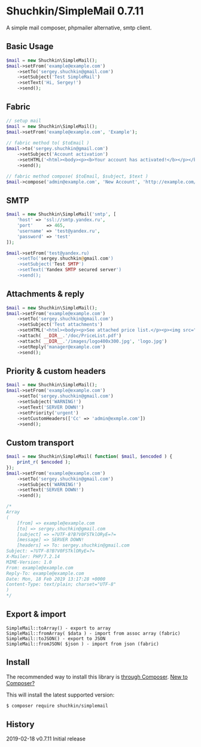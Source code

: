 # Shuchkin/SimpleMail 0.7.11
A simple mail composer, phpmailer alternative, smtp client.

## Basic Usage
```php
$mail = new Shuchkin\SimpleMail();
$mail->setFrom('example@example.com')
	->setTo('sergey.shuchkin@gmail.com')
	->setSubject('Test SimpleMail')
	->setText('Hi, Sergey!')
	->send();
```
## Fabric
```php
// setup mail
$mail = new Shuchkin\SimpleMail();
$mail->setFrom('example@example.com', 'Example');
 
// fabric method to( $toEmail )
$mail->to('sergey.shuchkin@gmail.com')
	->setSubject('Account activation')
	->setHTML('<html><body><p><b>Your account has activated!</b></p></body></html>', true)
	->send();

// fabric method compose( $toEmail, $subject, $text )	
$mail->compose('admin@example.com', 'New Account', 'http://example.com/useradmin/123')->send();
```
## SMTP
```php
$mail = new Shuchkin\SimpleMail('smtp', [
	'host' => 'ssl://smtp.yandex.ru',
    'port'     => 465,
    'username' => 'test@yandex.ru',
    'password' => 'test'
]);

$mail->setFrom('test@yandex.ru)
	->setTo('sergey.shuchkin@gmail.com')
	->setSubject('Test SMTP')
	->setText('Yandex SMTP secured server')
	->send();
```
## Attachments & reply
```php
$mail = new Shuchkin\SimpleMail();
$mail->setFrom('example@example.com')
	->setTo('sergey.shuchkin@gmail.com')
	->setSubject('Test attachments')
	->setHTML('<html><body><p>See attached price list.</p><p><img src="logo.jpg" /> Logo</p></body></html>')
	->attach( __DIR__.'/doc/PriceList.pdf')
	->attach( __DIR__.'/images/logo400x300.jpg', 'logo.jpg')
	->setReply('manager@example.com')
	->send();
```
## Priority & custom headers
```php
$mail = new Shuchkin\SimpleMail();
$mail->setFrom('example@example.com')
	->setTo('sergey.shuchkin@gmail.com')
	->setSubject('WARNING!')
	->setText('SERVER DOWN!')
	->setPriority('urgent')
	->setCustomHeaders(['Cc' => 'admin@exmple.com'])
	->send();
```
## Custom transport
```php
$mail = new Shuchkin\SimpleMail( function( $mail, $encoded ) {
	print_r( $encoded );	
});
$mail->setFrom('example@example.com')
	->setTo('sergey.shuchkin@gmail.com')
	->setSubject('WARNING!')
	->setText('SERVER DOWN!')
	->send();

/*
Array
(
    [from] => example@example.com
    [to] => sergey.shuchkin@gmail.com
    [subject] => =?UTF-8?B?V0FSTklORyE=?=
    [message] => SERVER DOWN!
    [headers] => To: sergey.shuchkin@gmail.com
Subject: =?UTF-8?B?V0FSTklORyE=?=
X-Mailer: PHP/7.2.14
MIME-Version: 1.0
From: example@example.com
Reply-To: example@example.com
Date: Mon, 18 Feb 2019 13:17:28 +0000
Content-Type: text/plain; charset="UTF-8"
)
*/
```
## Export & import
```
SimpleMail::toArray() - export to array
SimpleMail::fromArray( $data ) - import from assoc array (fabric)
SimpleMail::toJSON() - export to JSON
SimpleMail::fromJSON( $json ) - import from json (fabric)
```

## Install

The recommended way to install this library is [through Composer](https://getcomposer.org).
[New to Composer?](https://getcomposer.org/doc/00-intro.md)

This will install the latest supported version:

```bash
$ composer require shuchkin/simplemail
```
## History
2019-02-18 v0.7.11 Initial release 